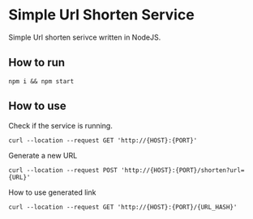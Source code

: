 # Simple Url Shorten Service
Simple Url shorten serivce written in NodeJS.


## How to run
```
npm i && npm start
```

## How to use

Check if the service is running.
```
curl --location --request GET 'http://{HOST}:{PORT}'
```

Generate a new URL
```
curl --location --request POST 'http://{HOST}:{PORT}/shorten?url={URL}'
```

How to use generated link
```
curl --location --request GET 'http://{HOST}:{PORT}/{URL_HASH}'
```
